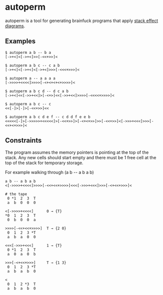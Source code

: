 # autoperm

autoperm is a tool for generating brainfuck programs that apply [stack effect diagrams](https://en.wikipedia.org/wiki/Stack-oriented_programming#Stack_effect_diagrams). 

## Examples

```bf
$ autoperm a b -- b a
[->+<]<[->+<]>>[-<<+>>]<

$ autoperm a b c -- c a b
[->+<]<[->+<]<[->+<]>>>[-<<<+>>>]<

$ autoperm a -- a a a a
[->>>>+<<<<]>>>>[-<+<+<+<+>>>>]<

$ autoperm a b c d -- d c a b
[->+<]<<[->>+<<]>[-<+>]<<[->>+<<]>>>>[-<<<<+>>>>]<

$ autoperm a b c -- c
<<[-]>[-]>[-<<+>>]<<

$ autoperm a b c d e f -- c d d f e e b
<<<<<[-]>[->>>>>+<<<<<]>[-<<+>>]>[-<+<+>>]>>[-<<+>>]<[->>>+<<<]>>>[-<<+<+>>>]<
```

## Constraints

The program assumes the memory pointers is pointing at the top of the stack. Any new cells should start empty and there must be 1 free cell at the top of the stack for temporary storage.

For example walking through (a b -- a b a b)
```bf
a b -- a b a b
<[->>>>+<<<<]>>>>[-<<+<<+>>>>]<<<[->>>+<<<]>>>[-<+<<+>>>]<

# the tape
 0 *1  2  3  T 
 a  b  0  0  0

<[->>>>+<<<<]      0 → {T}
*0  1  2  3  T 
 0  b  0  0  a

>>>>[-<<+<<+>>>>]  T → {2 0}
 0  1  2  3 *T 
 a  b  a  0  0

<<<[->>>+<<<]      1 → {T}
 0 *1  2  3  T 
 a  0  a  0  b

>>>[-<+<<+>>>]     T → {1 3}
 0  1  2  3 *T 
 a  b  a  b  0

< 
 0  1  2 *3  T 
 a  b  a  b  0
```
